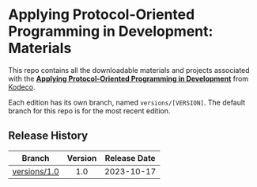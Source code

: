 # Applying Protocol-Oriented Programming in Development: Materials

This repo contains all the downloadable materials and projects associated with the **[Applying Protocol-Oriented Programming in Development](https://www.kodeco.com/ios/paths/object-oriented-programming/42881299-applying-project-oriented-programming-in-development)** from [Kodeco](https://www.kodeco.com).

Each edition has its own branch, named `versions/[VERSION]`. The default branch for this repo is for the most recent edition.

## Release History

| Branch                                                                                  | Version | Release Date |
| --------------------------------------------------------------------------------------- |:-------:|:------------:|
| [versions/1.0](https://github.com/kodecocodes/m3-apop-materials/tree/versions/1.0) | 1.0     | 2023-10-17   |
